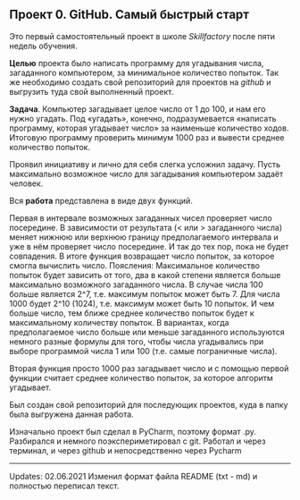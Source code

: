   ## Проект 0. GitHub. Самый быстрый старт

Это первый самостоятельный проект в школе *Skillfactory* после пяти недель обучения.
 
**Целью** проекта было написать программу для угадывания числа, загаданного компьютером, за минимальное количество попыток.
Так же необходимо создать свой репозиторий для проектов на *github* и выгрузить туда свой выполненный проект.

**Задача**. Компьютер загадывает целое число от 1 до 100, и нам его нужно угадать. Под «угадать», конечно, подразумевается «написать программу, которая угадывает число» за наименьше количество ходов. Итоговую программу проверить минимум 1000 раз и вывести среднее количество попыток.

Проявил инициативу и лично для себя слегка усложнил задачу. Пусть максимально возможное число для загадывания компьютером задаёт человек.


Вся **работа** представлена в виде двух функций. 

Первая в интервале возможных загаданных чисел проверяет число посередине. В зависимости от результата (< или > загаданного числа) меняет нижнюю или верхнюю границу предполагаемого интервала и уже в нём проверяет число посередине. И так до тех пор, пока не будет совпадения. В итоге функция возвращает число попыток, за которое смогла вычислить число. 
Поясления: Максимальное количество попыток будет зависить от того, два в какой степени является больше максимально возможного загаданного числа. В случае числа 100 больше является 2^7, т.е. максимум попыток может быть 7.  Для числа 1000 будет 2^10 (1024), т.е. максимум может быть 10 попыток. И чем больше число, тем ближе среднее количество попыток будет к максимальному количеству попыток.
В вариантах, когда предполагаемое число больше или меньше загаданного используются немного разные формулы для того, чтобы числа угадывались при выборе программой числа 1 или 100 (т.е. самые пограничные числа).


Вторая функция просто 1000 раз загадывает число и с помощью первой функции считает среднее количество попыток, за которое алгоритм угадывает.


Был создан свой репозиторий для последующих проектов, куда в папку была выгружена данная работа.

Изначально проект был сделал в PyCharm, поэтому формат .py. Разбирался и немного поэкспериметировал с git. Работал и через терминал, и через github и непосредственно через Pycharm

***

Updates:
02.06.2021
Изменил формат файла README (txt - md) и полностью переписал текст.



